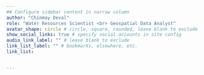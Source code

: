 ```yaml
---
## Configure sidebar content in narrow column
author: "Chinmay Deval"
role: "Water Resources Scientist <br> Geospatial Data Analyst" 
avatar_shape: circle # circle, square, rounded, leave blank to exclude
show_social_links: true # specify social accounts in site config
audio_link_label: "" # leave blank to exclude
link_list_label: "" # bookmarks, elsewhere, etc.
link_list:


---
```

